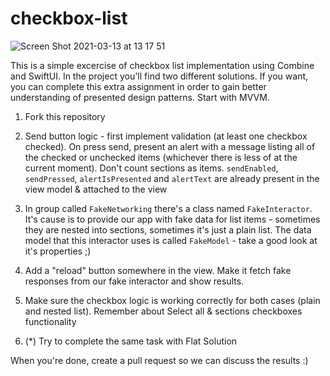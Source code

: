 # checkbox-list

![Screen Shot 2021-03-13 at 13 17 51](https://user-images.githubusercontent.com/5887913/111030045-6f790280-8400-11eb-8eec-523703c380f9.png)

This is a simple excercise of checkbox list implementation using Combine and SwiftUI. In the project you'll find two different solutions. If you want, you can complete this extra assignment in order to gain better understanding of presented design patterns. Start with MVVM.

1. Fork this repository
  
2. Send button logic - first implement validation (at least one checkbox checked). On press send, present an alert with a message listing all of the checked or unchecked items (whichever there is less of at the current moment). Don't count sections as items. `sendEnabled`, `sendPressed`, `alertIsPresented` and `alertText` are already present in the view model & attached to the view 

3. In group called `FakeNetworking` there's a class named `FakeInteractor`. It's cause is to provide our app with fake data for list items - sometimes they are nested into sections, sometimes it's just a plain list. The data model that this interactor uses is called `FakeModel` - take a good look at it's properties ;)

4. Add a "reload" button somewhere in the view. Make it fetch fake responses from our fake interactor and show results.

5. Make sure the checkbox logic is working correctly for both cases (plain and nested list). Remember about Select all & sections checkboxes functionality

6. (*) Try to complete the same task with Flat Solution

When you're done, create a pull request so we can discuss the results :)
